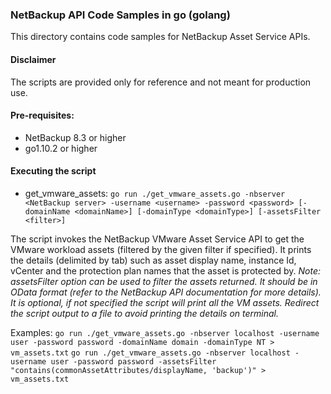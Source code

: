### NetBackup API Code Samples in go (golang)

This directory contains code samples for NetBackup Asset Service APIs.

#### Disclaimer

The scripts are provided only for reference and not meant for production use.

#### Pre-requisites:

- NetBackup 8.3 or higher
- go1.10.2 or higher

#### Executing the script

- get_vmware_assets:
    `go run ./get_vmware_assets.go -nbserver <NetBackup server> -username <username> -password <password> [-domainName <domainName>] [-domainType <domainType>] [-assetsFilter <filter>]`

The script invokes the NetBackup VMware Asset Service API to get the VMware workload assets (filtered by the given filter if specified). It prints the details (delimited by tab) such as asset display name, instance Id, vCenter and the protection plan names that the asset is protected by.
_Note: assetsFilter option can be used to filter the assets returned. It should be in OData format (refer to the NetBackup API documentation for more details). It is optional, if not specified the script will print all the VM assets. Redirect the script output to a file to avoid printing the details on terminal._

Examples: `go run ./get_vmware_assets.go -nbserver localhost -username user -password password -domainName domain -domainType NT > vm_assets.txt`
`go run ./get_vmware_assets.go -nbserver localhost -username user -password password -assetsFilter "contains(commonAssetAttributes/displayName, 'backup')" > vm_assets.txt`
